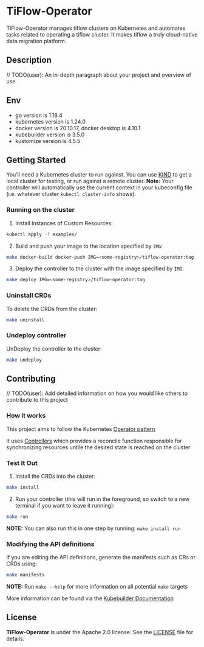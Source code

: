 # TiFlow-Operator

TiFlow-Operator manages tiflow clusters on Kubernetes and automates tasks related to operating a tiflow cluster. It makes tiflow a truly cloud-native data migration platform.

## Description
// TODO(user): An in-depth paragraph about your project and overview of use

## Env
- go version is 1.18.4
- kubernetes version is 1.24.0
- docker version is 20.10.17, docker desktop is 4.10.1
- kubebuilder version is 3.5.0
- kustomize version is 4.5.5

## Getting Started
You’ll need a Kubernetes cluster to run against. You can use [KIND](https://sigs.k8s.io/kind) to get a local cluster for testing, or run against a remote cluster.
**Note:** Your controller will automatically use the current context in your kubeconfig file (i.e. whatever cluster `kubectl cluster-info` shows).

### Running on the cluster
1. Install Instances of Custom Resources:

```sh
kubectl apply -f examples/
```

2. Build and push your image to the location specified by `IMG`:
	
```sh
make docker-build docker-push IMG=<some-registry>/tiflow-operator:tag
```
	
3. Deploy the controller to the cluster with the image specified by `IMG`:

```sh
make deploy IMG=<some-registry>/tiflow-operator:tag
```

### Uninstall CRDs
To delete the CRDs from the cluster:

```sh
make uninstall
```

### Undeploy controller
UnDeploy the controller to the cluster:

```sh
make undeploy
```

## Contributing
// TODO(user): Add detailed information on how you would like others to contribute to this project

### How it works
This project aims to follow the Kubernetes [Operator pattern](https://kubernetes.io/docs/concepts/extend-kubernetes/operator/)

It uses [Controllers](https://kubernetes.io/docs/concepts/architecture/controller/) 
which provides a reconcile function responsible for synchronizing resources untile the desired state is reached on the cluster 

### Test It Out
1. Install the CRDs into the cluster:

```sh
make install
```

2. Run your controller (this will run in the foreground, so switch to a new terminal if you want to leave it running):

```sh
make run
```

**NOTE:** You can also run this in one step by running: `make install run`

### Modifying the API definitions
If you are editing the API definitions, generate the manifests such as CRs or CRDs using:

```sh
make manifests
```

**NOTE:** Run `make --help` for more information on all potential `make` targets

More information can be found via the [Kubebuilder Documentation](https://book.kubebuilder.io/introduction.html)

## License

**TiFlow-Operator** is under the Apache 2.0 license. See the [LICENSE](./LICENSE) file for details.
